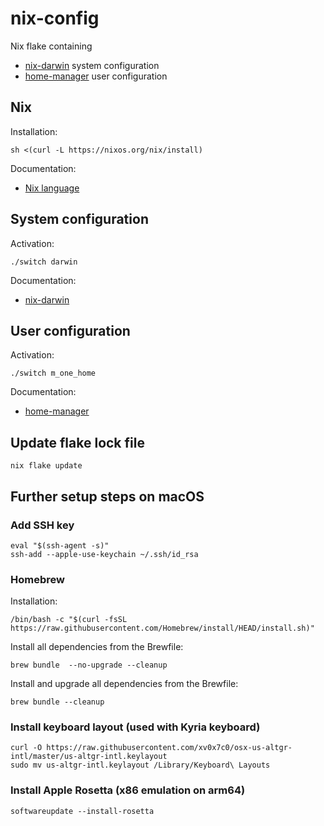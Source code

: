 # nix-config

Nix flake containing
- [nix-darwin](https://github.com/LnL7/nix-darwin) system configuration
- [home-manager](https://github.com/nix-community/home-manager) user configuration


## Nix

Installation:

```
sh <(curl -L https://nixos.org/nix/install)
```

Documentation:
- [Nix language](https://nixos.org/manual/nix/stable/language)


## System configuration

Activation:

```
./switch darwin
```

Documentation:
- [nix-darwin](https://daiderd.com/nix-darwin/manual)


## User configuration

Activation:

```
./switch m_one_home
```

Documentation:
- [home-manager](https://nix-community.github.io/home-manager)


## Update flake lock file

```
nix flake update
```


## Further setup steps on macOS

### Add SSH key

```
eval "$(ssh-agent -s)"
ssh-add --apple-use-keychain ~/.ssh/id_rsa
```

### Homebrew

Installation:

```
/bin/bash -c "$(curl -fsSL https://raw.githubusercontent.com/Homebrew/install/HEAD/install.sh)"
```

Install all dependencies from the Brewfile:

```
brew bundle  --no-upgrade --cleanup
```


Install and upgrade all dependencies from the Brewfile:

```
brew bundle --cleanup
```


### Install keyboard layout (used with Kyria keyboard)

```
curl -O https://raw.githubusercontent.com/xv0x7c0/osx-us-altgr-intl/master/us-altgr-intl.keylayout
sudo mv us-altgr-intl.keylayout /Library/Keyboard\ Layouts
```


### Install Apple Rosetta (x86 emulation on arm64)

```
softwareupdate --install-rosetta
```
